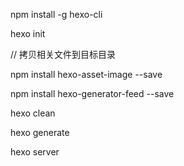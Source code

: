 npm install -g hexo-cli

hexo init 

// 拷贝相关文件到目标目录


npm install hexo-asset-image --save

npm install hexo-generator-feed --save

hexo clean

hexo generate

hexo server

